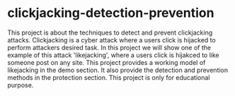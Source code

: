 # clickjacking-detection-prevention

This project is about the techniques to detect and prevent clickjacking attacks.
Clickjacking is a cyber attack where a users click is hijacked to perform attackers desired task.
In this project we will show one of the example of this attack 'likejacking', where a users click is hijakced to like someone post on any site.
This project provides a working model of likejacking in the demo section.
It also provide the detection and prevention methods in the protection section.
This project is only for educational purpose.
